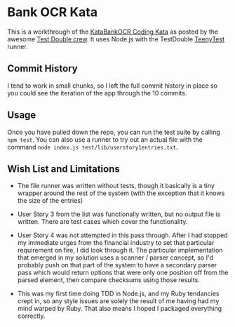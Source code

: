 # Bank OCR Kata

This is a workthrough of the [KataBankOCR Coding Kata](http://www.codingdojo.org/cgi-bin/wiki.pl?KataBankOCR) as posted by the awesome [Test Double crew](https://github.com/testdouble/contributing-tests/wiki/Bank-OCR-kata). It uses Node.js with the TestDouble [TeenyTest](https://github.com/testdouble/teenytest) runner.

## Commit History
I tend to work in small chunks, so I left the full commit history in place so you could see the iteration of the app through the 10 commits. 

## Usage
Once you have pulled down the repo, you can run the test suite by calling `npm test`. You can also use a runner to try out an actual file with the command `node index.js test/lib/userstory1entries.txt`. 

## Wish List and Limitations
 * The file runner was written without tests, though it basically is a tiny wrapper around the rest of the system (with the exception that it knows the size of the entries)

 * User Story 3 from the list was functionally written, but no output file is written. There are test cases which cover the functionality. 

 * User Story 4 was not attempted in this pass through. After I had stopped my immediate urges from the financial industry to set that particular requirement on fire, I did look through it. The particular implementation that emerged in my solution uses a scanner / parser concept, so I'd probably push on that part of the system to have a secondary parser pass which would return options that were only one position off from the parsed element, then compare checksums using those results. 

 * This was my first time doing TDD in Node.js, and my Ruby tendancies crept in, so any style issues are solely the result of me having had my mind warped by Ruby. That also means I hoped I packaged everything correctly.
